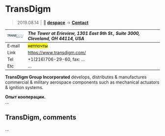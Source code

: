# TransDigm
> 2019.08.14 ┊ **🚀 [despace](index.md)** → **[Contact](contact.md)**

|[![](f/contact/t/transdigm_logo1_thumb.jpg)](f/contact/t/transdigm_logo1.png)|*The Tower at Erieview, 1301 East 9th St., Suite 3000, Cleveland, OH 44114, USA*|
|:--|:--|
|E‑mail| <mark>нетпочты</mark> |
|Link| <https://www.transdigm.com/> |
|Tel| +1(216)706-29-60, fax: … |
|Etc| … |

**TransDigm Group Incorporated** develops, distributes & manufactures commercial & military aerospace components such as mechanical actuators & ignition systems.

**Опыт кооперации.**  
…


<p style="page-break-after:always"> </p>

## TransDigm, comments

…

